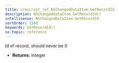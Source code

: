 ```yaml
---
title: crmscript_ref_NSChangedDataItem_GetRecordId
description: NSChangedDataItem.GetRecordId()
intellisense: NSChangedDataItem.GetRecordId
sortOrder: 1508
keywords: GetRecordId()
so.topic: reference
---
```



Id of record, should never be 0



* **Returns:** Integer


